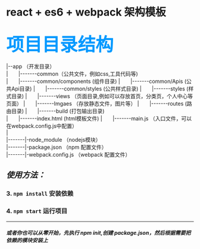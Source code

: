 # react + es6 + webpack 架构模板

<font color="#0099ff" size=12  face="微软雅黑">项目目录结构</font>
-----------------
|--app （开发目录）    
|&emsp;&emsp;|-------common（公共文件，例如css,工具代码等)  
|&emsp;&emsp;|-------common/components  (组件目录)
|&emsp;&emsp;|-------common/Apis  (公共Api目录)
|&emsp;&emsp;|-------common/styles  (公共样式目录)
|&emsp;&emsp;|-------styles  (样式目录)
|&emsp;&emsp;|-------views （页面目录,例如可以存放首页，分类页，个人中心等页面）
|&emsp;&emsp;|-------Imgaes （存放静态文件，图片等）
|&emsp;&emsp;|-------routes (路由目录)
|&emsp;&emsp;|-------build (打包输出目录)  
|&emsp;&emsp;|-------index.html (html模板文件)
|&emsp;&emsp;|-------main.js （入口文件，可以在webpack.config.js中配置）  
|  
|-------|-node_module （nodejs模块）    
|-------|-package.json （npm 配置文件）   
|-------|-webpack.config.js （webpack 配置文件）   

_使用方法：_
-----------------

### 3. `npm install` 安装依赖
### 4. `npm start` 运行项目


-----------------------------------------

#### *或者你也可以从零开始，先执行 npm init,创建 package.json，然后根据需要把依赖的模块安装上*
